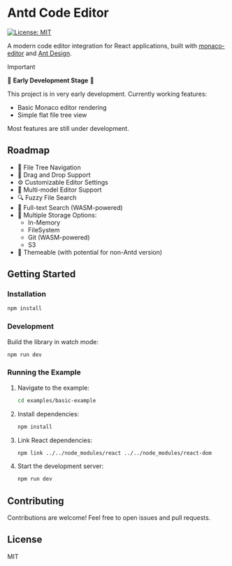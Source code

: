# Antd Code Editor

[![License: MIT](https://img.shields.io/badge/License-MIT-yellow.svg)](https://opensource.org/licenses/MIT)

A modern code editor integration for React applications, built with [monaco-editor](https://microsoft.github.io/monaco-editor/) and [Ant Design](https://ant.design/).

> [!IMPORTANT]  
> 🚧 **Early Development Stage** 🚧
> 
> This project is in very early development. Currently working features:
> - Basic Monaco editor rendering
> - Simple flat file tree view
> 
> Most features are still under development.

## Roadmap

- 📁 File Tree Navigation
- 🔄 Drag and Drop Support
- ⚙️ Customizable Editor Settings
- 📑 Multi-model Editor Support
- 🔍 Fuzzy File Search
- 🔎 Full-text Search (WASM-powered)
- 💾 Multiple Storage Options:
  - In-Memory
  - FileSystem
  - Git (WASM-powered)
  - S3
- 🎨 Themeable (with potential for non-Antd version)

## Getting Started

### Installation

```bash
npm install
```

### Development

Build the library in watch mode:
```bash
npm run dev
```

### Running the Example

1. Navigate to the example:
   ```bash
   cd examples/basic-example
   ```

2. Install dependencies:
   ```bash
   npm install
   ```

3. Link React dependencies:
   ```bash
   npm link ../../node_modules/react ../../node_modules/react-dom
   ```

4. Start the development server:
   ```bash
   npm run dev
   ```

## Contributing

Contributions are welcome! Feel free to open issues and pull requests.

## License

MIT